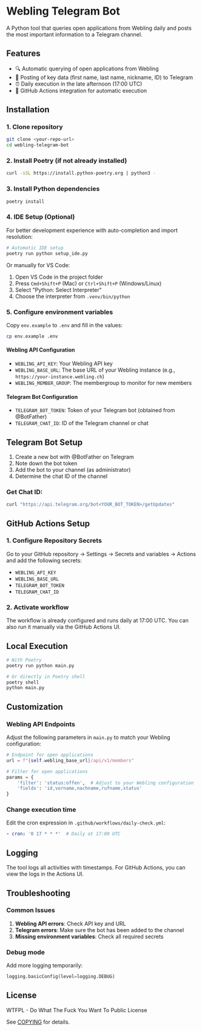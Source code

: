 # Webling Telegram Bot

A Python tool that queries open applications from Webling daily and posts the most important information to a Telegram channel.

## Features

- 🔍 Automatic querying of open applications from Webling
- 📱 Posting of key data (first name, last name, nickname, ID) to Telegram
- ⏰ Daily execution in the late afternoon (17:00 UTC)
- 🚀 GitHub Actions integration for automatic execution

## Installation

### 1. Clone repository
```bash
git clone <your-repo-url>
cd webling-telegram-bot
```

### 2. Install Poetry (if not already installed)
```bash
curl -sSL https://install.python-poetry.org | python3 -
```

### 3. Install Python dependencies
```bash
poetry install
```

### 4. IDE Setup (Optional)

For better development experience with auto-completion and import resolution:

```bash
# Automatic IDE setup
poetry run python setup_ide.py
```

Or manually for VS Code:
1. Open VS Code in the project folder
2. Press `Cmd+Shift+P` (Mac) or `Ctrl+Shift+P` (Windows/Linux)
3. Select "Python: Select Interpreter"
4. Choose the interpreter from `.venv/bin/python`

### 5. Configure environment variables

Copy `env.example` to `.env` and fill in the values:

```bash
cp env.example .env
```

#### Webling API Configuration
- `WEBLING_API_KEY`: Your Webling API key
- `WEBLING_BASE_URL`: The base URL of your Webling instance (e.g., `https://your-instance.webling.ch`)
- `WEBLING_MEMBER_GROUP`: The membergroup to monitor for new members

#### Telegram Bot Configuration
- `TELEGRAM_BOT_TOKEN`: Token of your Telegram bot (obtained from @BotFather)
- `TELEGRAM_CHAT_ID`: ID of the Telegram channel or chat

## Telegram Bot Setup

1. Create a new bot with @BotFather on Telegram
2. Note down the bot token
3. Add the bot to your channel (as administrator)
4. Determine the chat ID of the channel

### Get Chat ID:
```bash
curl "https://api.telegram.org/bot<YOUR_BOT_TOKEN>/getUpdates"
```

## GitHub Actions Setup

### 1. Configure Repository Secrets

Go to your GitHub repository → Settings → Secrets and variables → Actions and add the following secrets:

- `WEBLING_API_KEY`
- `WEBLING_BASE_URL`
- `TELEGRAM_BOT_TOKEN`
- `TELEGRAM_CHAT_ID`

### 2. Activate workflow

The workflow is already configured and runs daily at 17:00 UTC. You can also run it manually via the GitHub Actions UI.

## Local Execution

```bash
# With Poetry
poetry run python main.py

# Or directly in Poetry shell
poetry shell
python main.py
```

## Customization

### Webling API Endpoints

Adjust the following parameters in `main.py` to match your Webling configuration:

```python
# Endpoint for open applications
url = f"{self.webling_base_url}/api/v1/members"

# Filter for open applications
params = {
    'filter': 'status:offen',  # Adjust to your Webling configuration
    'fields': 'id,vorname,nachname,rufname,status'
}
```

### Change execution time

Edit the cron expression in `.github/workflows/daily-check.yml`:

```yaml
- cron: '0 17 * * *'  # Daily at 17:00 UTC
```

## Logging

The tool logs all activities with timestamps. For GitHub Actions, you can view the logs in the Actions UI.

## Troubleshooting

### Common Issues

1. **Webling API errors**: Check API key and URL
2. **Telegram errors**: Make sure the bot has been added to the channel
3. **Missing environment variables**: Check all required secrets

### Debug mode

Add more logging temporarily:

```python
logging.basicConfig(level=logging.DEBUG)
```

## License

WTFPL - Do What The Fuck You Want To Public License

See [COPYING](COPYING) for details. 

